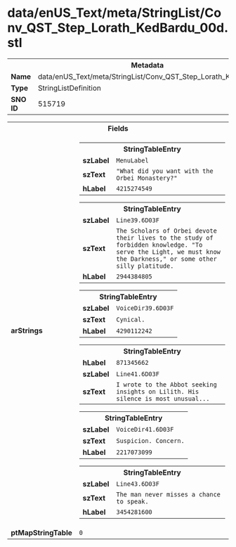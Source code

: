 <h1>data/enUS_Text/meta/StringList/Conv_QST_Step_Lorath_KedBardu_00d.stl</h1><table><tr><th colspan="100%">Metadata</th></tr><tr><td><b>Name</b></td><td>data/enUS_Text/meta/StringList/Conv_QST_Step_Lorath_KedBardu_00d.stl</td></tr><tr><td><b>Type</b></td><td>StringListDefinition</td></tr><tr><td><b>SNO ID</b></td><td>515719</td></tr></table>

<table><tr><th colspan="100%">Fields</th></tr><tr><td><b>arStrings</b></td><td><table><tr><th colspan="100%">StringTableEntry</th></tr><tr><td><b>szLabel</b></td><td><code>MenuLabel</code></td></tr><tr><td><b>szText</b></td><td><code>"What did you want with the Orbei Monastery?"</code></td></tr><tr><td><b>hLabel</b></td><td><code>4215274549</code></td></tr></table>


<table><tr><th colspan="100%">StringTableEntry</th></tr><tr><td><b>szLabel</b></td><td><code>Line39.6D03F</code></td></tr><tr><td><b>szText</b></td><td><code>The Scholars of Orbei devote their lives to the study of forbidden knowledge. "To serve the Light, we must know the Darkness," or some other silly platitude.</code></td></tr><tr><td><b>hLabel</b></td><td><code>2944384805</code></td></tr></table>


<table><tr><th colspan="100%">StringTableEntry</th></tr><tr><td><b>szLabel</b></td><td><code>VoiceDir39.6D03F</code></td></tr><tr><td><b>szText</b></td><td><code>Cynical.</code></td></tr><tr><td><b>hLabel</b></td><td><code>4290112242</code></td></tr></table>


<table><tr><th colspan="100%">StringTableEntry</th></tr><tr><td><b>hLabel</b></td><td><code>871345662</code></td></tr><tr><td><b>szLabel</b></td><td><code>Line41.6D03F</code></td></tr><tr><td><b>szText</b></td><td><code>I wrote to the Abbot seeking insights on Lilith. His silence is most unusual...</code></td></tr></table>


<table><tr><th colspan="100%">StringTableEntry</th></tr><tr><td><b>szLabel</b></td><td><code>VoiceDir41.6D03F</code></td></tr><tr><td><b>szText</b></td><td><code>Suspicion. Concern.</code></td></tr><tr><td><b>hLabel</b></td><td><code>2217073099</code></td></tr></table>


<table><tr><th colspan="100%">StringTableEntry</th></tr><tr><td><b>szLabel</b></td><td><code>Line43.6D03F</code></td></tr><tr><td><b>szText</b></td><td><code>The man never misses a chance to speak.</code></td></tr><tr><td><b>hLabel</b></td><td><code>3454281600</code></td></tr></table>


</td></tr><tr><td><b>ptMapStringTable</b></td><td><code>0</code></td></tr></table>

